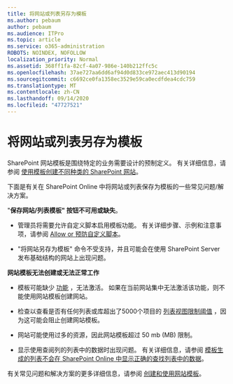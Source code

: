 ```yaml
---
title: 将网站或列表另存为模板
ms.author: pebaum
author: pebaum
ms.audience: ITPro
ms.topic: article
ms.service: o365-administration
ROBOTS: NOINDEX, NOFOLLOW
localization_priority: Normal
ms.assetid: 368ff1fa-82cf-4a07-986e-140b212ffc5c
ms.openlocfilehash: 37ae727aa6dd6af94d0d833ce972aec413d90194
ms.sourcegitcommit: c6692ce0fa1358ec3529e59ca0ecdfdea4cdc759
ms.translationtype: MT
ms.contentlocale: zh-CN
ms.lasthandoff: 09/14/2020
ms.locfileid: "47727521"
---
```

# <a name="save-site-or-list-as-a-template"></a>将网站或列表另存为模板

SharePoint 网站模板是围绕特定的业务需要设计的预制定义。 有关详细信息，请参阅 [使用模板创建不同种类的 SharePoint 网站](https://support.office.com/article/using-templates-to-create-different-kinds-of-sharepoint-sites-449eccec-ff99-4cf3-b62e-dcfee37e8da4)。

下面是有关在 SharePoint Online 中将网站或列表保存为模板的一些常见问题/解决方案。

"**保存网站/列表模板" 按钮不可用或缺失**。 

- 管理员将需要允许自定义脚本启用模板功能。 有关详细步骤、示例和注意事项，请参阅 [Allow or 预防自定义脚本](https://docs.microsoft.com/sharepoint/allow-or-prevent-custom-script)。


- "将网站另存为模板" 命令不受支持，并且可能会在使用 SharePoint Server 发布基础结构的网站上出现问题。


**网站模板无法创建或无法正常工作**

- 模板可能缺少 [功能](https://social.technet.microsoft.com/wiki/contents/articles/14423.sharepoint-2013-existing-features-guid.aspx) ，无法激活。 如果在当前网站集中无法激活该功能，则不能使用网站模板创建网站。


- 检查以查看是否有任何列表或库超出了5000个项目的 [列表视图限制阈值](https://support.office.com/article/Manage-large-lists-and-libraries-in-SharePoint-B8588DAE-9387-48C2-9248-C24122F07C59) ，因为这可能会阻止创建网站模板。


- 网站可能使用过多的资源，因此网站模板超过 50 mb (MB) 限制。


- 显示使用查阅列的列表中的数据时出现问题。 有关详细信息，请参阅 [模板生成的列表不会在 SharePoint Online 中显示正确的查找列表中的数据](https://docs.microsoft.com/sharepoint/support/lists-and-libraries/template-generated-list-incorrect-data)。


有关常见问题和解决方案的更多详细信息，请参阅 [创建和使用网站模板](https://support.office.com/article/Create-and-use-site-templates-60371B0F-00E0-4C49-A844-34759EBDD989)。

